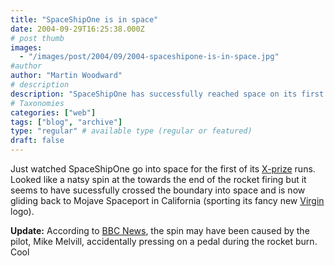 ```yaml
---
title: "SpaceShipOne is in space"
date: 2004-09-29T16:25:38.000Z
# post thumb
images:
  - "/images/post/2004/09/2004-spaceshipone-is-in-space.jpg"
#author
author: "Martin Woodward"
# description
description: "SpaceShipOne has successfully reached space on its first X-prize run, despite a spin caused by pilot error during the ascent."
# Taxonomies
categories: ["web"]
tags: ["blog", "archive"]
type: "regular" # available type (regular or featured)
draft: false
---
```


Just watched SpaceShipOne go into space for the first of its [X-prize](http://www.xprize.org/) runs. Looked like a natsy spin at the towards the end of the rocket firing but it seems to have sucessfully crossed the boundary into space and is now gliding back to Mojave Spaceport in California (sporting its fancy new [Virgin](http://www.virgingalactic.com/) logo).

**Update:** According to [BBC News](http://news.bbc.co.uk/1/hi/sci/tech/3706330.stm), the spin may have been caused by the pilot, Mike Melvill, accidentally pressing on a pedal during the rocket burn. Cool
